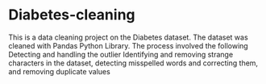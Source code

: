 # Diabetes-cleaning 
This is a data cleaning project on the Diabetes dataset. The dataset was cleaned with Pandas Python Library.  The process involved the following  Detecting and handling the outlier Identifying and removing strange characters in the dataset, detecting misspelled words and correcting them, and removing duplicate values
